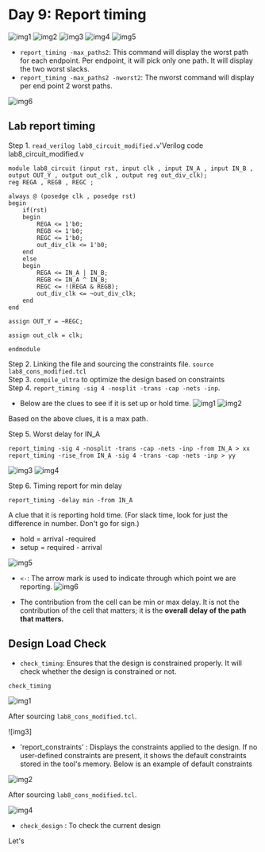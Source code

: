 # Day 9: Report timing
![img1](https://github.com/Dhruvid98/SFAL-VSD-SoC-Design/blob/main/Day%209/Images/report_timing/img1.png)
![img2](https://github.com/Dhruvid98/SFAL-VSD-SoC-Design/blob/main/Day%209/Images/report_timing/img2.png)
![img3](https://github.com/Dhruvid98/SFAL-VSD-SoC-Design/blob/main/Day%209/Images/report_timing/img3.png)
![img4](https://github.com/Dhruvid98/SFAL-VSD-SoC-Design/blob/main/Day%209/Images/report_timing/img4.png)
![img5](https://github.com/Dhruvid98/SFAL-VSD-SoC-Design/blob/main/Day%209/Images/report_timing/img5.png)

* `report_timing -max_paths2`: This command will display the worst path for each endpoint. Per endpoint, it will pick only one path. It will display the two worst slacks.
* `report_timing -max_paths2 -nworst2`: The nworst command will display per end point 2 worst paths. 

![img6](https://github.com/Dhruvid98/SFAL-VSD-SoC-Design/blob/main/Day%209/Images/report_timing/img6.png)

## Lab report timing
Step 1. `read_verilog lab8_circuit_modified.v`'Verilog code lab8_circuit_modified.v 
```
module lab8_circuit (input rst, input clk , input IN_A , input IN_B , output OUT_Y , output out_clk , output reg out_div_clk);
reg REGA , REGB , REGC ; 

always @ (posedge clk , posedge rst)
begin
	if(rst)
	begin
		REGA <= 1'b0;
		REGB <= 1'b0;
		REGC <= 1'b0;
		out_div_clk <= 1'b0;
	end
	else
	begin
		REGA <= IN_A | IN_B;
		REGB <= IN_A ^ IN_B;
		REGC <= !(REGA & REGB);
		out_div_clk <= ~out_div_clk; 
	end
end

assign OUT_Y = ~REGC;

assign out_clk = clk;

endmodule
```

Step 2. Linking the file and sourcing the constraints file. `source lab8_cons_modified.tcl`  
Step 3. `compile_ultra` to optimize the design based on constraints   
Step 4. `report_timing -sig 4 -nosplit -trans -cap -nets -inp`.   
* Below are the clues to see if it is set up or hold time. 
![img1](https://github.com/Dhruvid98/SFAL-VSD-SoC-Design/blob/main/Day%209/Images/Lab/img1.png)
![img2](https://github.com/Dhruvid98/SFAL-VSD-SoC-Design/blob/main/Day%209/Images/Lab/img2.png)

Based on the above clues, it is a max path. 

Step 5. Worst delay for IN_A
```
report_timing -sig 4 -nosplit -trans -cap -nets -inp -from IN_A > xx
report_timing -rise_from IN_A -sig 4 -trans -cap -nets -inp > yy
```
![img3](https://github.com/Dhruvid98/SFAL-VSD-SoC-Design/blob/main/Day%209/Images/Lab/img3.png)
![img4](https://github.com/Dhruvid98/SFAL-VSD-SoC-Design/blob/main/Day%209/Images/Lab/img4.png)

Step 6. Timing report for min delay
```
report_timing -delay min -from IN_A
```
A clue that it is reporting hold time. (For slack time, look for just the difference in number. Don't go for sign.)
* hold = arrival -required
* setup = required - arrival 

![img5](https://github.com/Dhruvid98/SFAL-VSD-SoC-Design/blob/main/Day%209/Images/Lab/img5.png)

* `<-`: The arrow mark is used to indicate through which point we are reporting. 
![img6](https://github.com/Dhruvid98/SFAL-VSD-SoC-Design/blob/main/Day%209/Images/Lab/img6.png)

* The contribution from the cell can be min or max delay. It is not the contribution of the cell that matters; it is the **overall delay of the path that matters.**

## Design Load Check

* `check_timing`: Ensures that the design is constrained properly. It will check whether the design is constrained or not.
```
check_timing
```
![img1]()

After sourcing `lab8_cons_modified.tcl`. 

![img3]

* 'report_constraints' : Displays the constraints applied to the design. If no user-defined constraints are present, it shows the default constraints stored in the tool's memory. Below is an example of default constraints

![img2]()

After sourcing `lab8_cons_modified.tcl`.

![img4]()
* `check_design` : To check the current design

Let's
